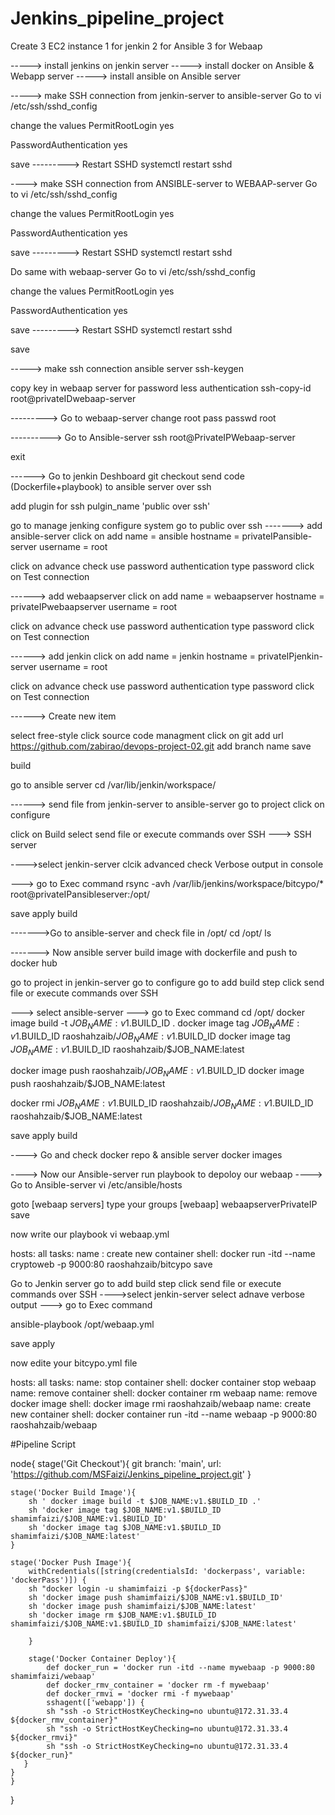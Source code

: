 # Jenkins_pipeline_project

Create 3 EC2 instance 1 for jenkin 2 for Ansible 3 for Webaap

-----> install jenkins on jenkin server -----> install docker on Ansible & Webapp server -----> install ansible on Ansible server

-----> make SSH connection from jenkin-server to ansible-server Go to vi /etc/ssh/sshd_config

change the values PermitRootLogin yes

PasswordAuthentication yes

save ---------> Restart SSHD systemctl restart sshd

----> make SSH connection from ANSIBLE-server to WEBAAP-server Go to vi /etc/ssh/sshd_config

change the values PermitRootLogin yes

PasswordAuthentication yes

save ---------> Restart SSHD systemctl restart sshd

Do same with webaap-server Go to vi /etc/ssh/sshd_config

change the values PermitRootLogin yes

PasswordAuthentication yes

save ---------> Restart SSHD systemctl restart sshd

save

-----> make ssh connection ansible server ssh-keygen

copy key in webaap server for password less authentication ssh-copy-id root@privateIDwebaap-server

---------> Go to webaap-server change root pass passwd root

----------> Go to Ansible-server ssh root@PrivateIPWebaap-server

exit

------> Go to jenkin Deshboard git checkout send code (Dockerfile+playbook) to ansible server over ssh

add plugin for ssh pulgin_name 'public over ssh'

go to manage jenking configure system go to public over ssh -------> add ansible-server click on add name = ansible hostname = privateIPansible-server username = root

click on advance check use password authentication type password click on Test connection

------> add webaapserver click on add name = webaapserver hostname = privateIPwebaapserver username = root

click on advance check use password authentication type password click on Test connection

------> add jenkin click on add name = jenkin hostname = privateIPjenkin-server username = root

click on advance check use password authentication type password click on Test connection

------> Create new item

select free-style click source code managment click on git add url https://github.com/zabirao/devops-project-02.git add branch name save

build

go to ansible server cd /var/lib/jenkin/workspace/

------> send file from jenkin-server to ansible-server go to project click on configure

click on Build select send file or execute commands over SSH ---> SSH server

---->select jenkin-server clcik advanced check Verbose output in console

---> go to Exec command rsync -avh /var/lib/jenkins/workspace/bitcypo/* root@privateIPansibleserver:/opt/

save apply build

------->Go to ansible-server and check file in /opt/ cd /opt/ ls

-------> Now ansible server build image with dockerfile and push to docker hub

go to project in jenkin-server go to configure go to add build step click send file or execute commands over SSH

---> select ansible-server ---> go to Exec command cd /opt/ docker image build -t $JOB_NAME:v1.$BUILD_ID . docker image tag $JOB_NAME:v1.$BUILD_ID raoshahzaib/$JOB_NAME:v1.$BUILD_ID docker image tag $JOB_NAME:v1.$BUILD_ID raoshahzaib/$JOB_NAME:latest

docker image push raoshahzaib/$JOB_NAME:v1.$BUILD_ID docker image push raoshahzaib/$JOB_NAME:latest

docker rmi $JOB_NAME:v1.$BUILD_ID raoshahzaib/$JOB_NAME:v1.$BUILD_ID raoshahzaib/$JOB_NAME:latest

save apply build

----> Go and check docker repo & ansible server docker images

----> Now our Ansible-server run playbook to depoloy our webaap ----> Go to Ansible-server vi /etc/ansible/hosts

goto [webaap servers] type your groups [webaap] webaapserverPrivateIP save

now write our playbook vi webaap.yml

hosts: all tasks:
name : create new container shell: docker run -itd --name cryptoweb -p 9000:80 raoshahzaib/bitcypo
save

Go to Jenkin server go to add build step click send file or execute commands over SSH ---->select jenkin-server select adnave verbose output ---> go to Exec command

ansible-playbook /opt/webaap.yml

save apply

now edite your bitcypo.yml file

hosts: all tasks:
name: stop container shell: docker container stop webaap
name: remove container shell: docker container rm webaap
name: remove docker image shell: docker image rmi raoshahzaib/webaap
name: create new container shell: docker container run -itd --name webaap -p 9000:80 raoshahzaib/webaap


#Pipeline Script

node{
    stage('Git Checkout'){
        git branch: 'main', url: 'https://github.com/MSFaizi/Jenkins_pipeline_project.git'
    }
    
    stage('Docker Build Image'){
        sh ' docker image build -t $JOB_NAME:v1.$BUILD_ID .'
        sh 'docker image tag $JOB_NAME:v1.$BUILD_ID shamimfaizi/$JOB_NAME:v1.$BUILD_ID'
        sh 'docker image tag $JOB_NAME:v1.$BUILD_ID shamimfaizi/$JOB_NAME:latest'
    }
    
    stage('Docker Push Image'){
        withCredentials([string(credentialsId: 'dockerpass', variable: 'dockerPass')]) {
        sh "docker login -u shamimfaizi -p ${dockerPass}"    
        sh 'docker image push shamimfaizi/$JOB_NAME:v1.$BUILD_ID'
        sh 'docker image push shamimfaizi/$JOB_NAME:latest'
        sh 'docker image rm $JOB_NAME:v1.$BUILD_ID shamimfaizi/$JOB_NAME:v1.$BUILD_ID shamimfaizi/$JOB_NAME:latest'
     
        }
        
        stage('Docker Container Deploy'){
            def docker_run = 'docker run -itd --name mywebaap -p 9000:80 shamimfaizi/webaap'
            def docker_rmv_container = 'docker rm -f mywebaap'
            def docker_rmvi = 'docker rmi -f mywebaap'
            sshagent(['webapp']) {
            sh "ssh -o StrictHostKeyChecking=no ubuntu@172.31.33.4 ${docker_rmv_container}"
            sh "ssh -o StrictHostKeyChecking=no ubuntu@172.31.33.4 ${docker_rmvi}"
            sh "ssh -o StrictHostKeyChecking=no ubuntu@172.31.33.4 ${docker_run}"
       }
    }
    }
  
}
